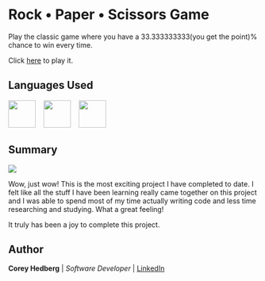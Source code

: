 # Rock &bull; Paper &bull; Scissors Game

Play the classic game where you have a 33.333333333(you get the point)% chance to win every time.

Click [here](https://coreyhedberg.github.io/rps_game/) to play it.

## Languages Used

<image src="media/html.svg" width="55">&nbsp; &nbsp; <image src="media/css.svg" width="55">&nbsp; &nbsp; <image src="media/js.svg" width="55">

## Summary

<image src="media/readme_screenshot.png">

Wow, just wow! This is the most exciting project I have completed to date. I felt like all the stuff I have been learning really came together on this project and I was able to spend most of my time actually writing code and less time researching and studying. What a great feeling!

It truly has been a joy to complete this project.

## Author

**Corey Hedberg** | _Software Developer_ | [LinkedIn](https://www.linkedin.com/in/coreyhedberg/)
